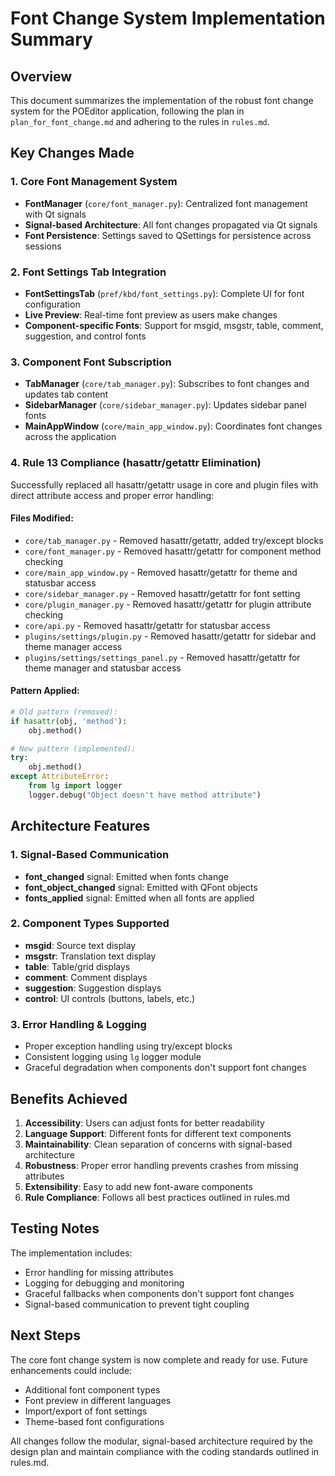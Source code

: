 # Font Change System Implementation Summary

## Overview
This document summarizes the implementation of the robust font change system for the POEditor application, following the plan in `plan_for_font_change.md` and adhering to the rules in `rules.md`.

## Key Changes Made

### 1. Core Font Management System
- **FontManager** (`core/font_manager.py`): Centralized font management with Qt signals
- **Signal-based Architecture**: All font changes propagated via Qt signals
- **Font Persistence**: Settings saved to QSettings for persistence across sessions

### 2. Font Settings Tab Integration
- **FontSettingsTab** (`pref/kbd/font_settings.py`): Complete UI for font configuration
- **Live Preview**: Real-time font preview as users make changes
- **Component-specific Fonts**: Support for msgid, msgstr, table, comment, suggestion, and control fonts

### 3. Component Font Subscription
- **TabManager** (`core/tab_manager.py`): Subscribes to font changes and updates tab content
- **SidebarManager** (`core/sidebar_manager.py`): Updates sidebar panel fonts
- **MainAppWindow** (`core/main_app_window.py`): Coordinates font changes across the application

### 4. Rule 13 Compliance (hasattr/getattr Elimination)
Successfully replaced all hasattr/getattr usage in core and plugin files with direct attribute access and proper error handling:

#### Files Modified:
- `core/tab_manager.py` - Removed hasattr/getattr, added try/except blocks
- `core/font_manager.py` - Removed hasattr/getattr for component method checking
- `core/main_app_window.py` - Removed hasattr/getattr for theme and statusbar access
- `core/sidebar_manager.py` - Removed hasattr/getattr for font setting
- `core/plugin_manager.py` - Removed hasattr/getattr for plugin attribute checking
- `core/api.py` - Removed hasattr/getattr for statusbar access
- `plugins/settings/plugin.py` - Removed hasattr/getattr for sidebar and theme manager access
- `plugins/settings/settings_panel.py` - Removed hasattr/getattr for theme manager and statusbar access

#### Pattern Applied:
```python
# Old pattern (removed):
if hasattr(obj, 'method'):
    obj.method()

# New pattern (implemented):
try:
    obj.method()
except AttributeError:
    from lg import logger
    logger.debug("Object doesn't have method attribute")
```

## Architecture Features

### 1. Signal-Based Communication
- **font_changed** signal: Emitted when fonts change
- **font_object_changed** signal: Emitted with QFont objects
- **fonts_applied** signal: Emitted when all fonts are applied

### 2. Component Types Supported
- **msgid**: Source text display
- **msgstr**: Translation text display  
- **table**: Table/grid displays
- **comment**: Comment displays
- **suggestion**: Suggestion displays
- **control**: UI controls (buttons, labels, etc.)

### 3. Error Handling & Logging
- Proper exception handling using try/except blocks
- Consistent logging using `lg` logger module
- Graceful degradation when components don't support font changes

## Benefits Achieved

1. **Accessibility**: Users can adjust fonts for better readability
2. **Language Support**: Different fonts for different text components
3. **Maintainability**: Clean separation of concerns with signal-based architecture
4. **Robustness**: Proper error handling prevents crashes from missing attributes
5. **Extensibility**: Easy to add new font-aware components
6. **Rule Compliance**: Follows all best practices outlined in rules.md

## Testing Notes

The implementation includes:
- Error handling for missing attributes
- Logging for debugging and monitoring
- Graceful fallbacks when components don't support font changes
- Signal-based communication to prevent tight coupling

## Next Steps

The core font change system is now complete and ready for use. Future enhancements could include:
- Additional font component types
- Font preview in different languages
- Import/export of font settings
- Theme-based font configurations

All changes follow the modular, signal-based architecture required by the design plan and maintain compliance with the coding standards outlined in rules.md.

